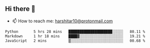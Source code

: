 ## Hi there 👋
- 📫 How to reach me: harshitar10@protonmail.com  
<!--START_SECTION:waka-->

```txt
Python       5 hrs 28 mins   ████████████████████░░░░░   80.11 %
Markdown     1 hr 18 mins    ████▓░░░░░░░░░░░░░░░░░░░░   19.21 %
JavaScript   2 mins          ▒░░░░░░░░░░░░░░░░░░░░░░░░   00.68 %
```

<!--END_SECTION:waka-->

<!--
**hharshitarora/hharshitarora** is a ✨ _special_ ✨ repository because its `README.md` (this file) appears on your GitHub profile.

Here are some ideas to get you started:

- 🔭 I’m currently working on ...
- 🌱 I’m currently learning ...
- 👯 I’m looking to collaborate on ...
- 🤔 I’m looking for help with ...
- 💬 Ask me about ...
- 📫 How to reach me: ...
- 😄 Pronouns: ...
- ⚡ Fun fact: ...
-->
